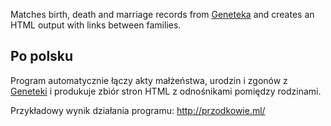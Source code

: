 Matches birth, death and marriage records from
[Geneteka](http://geneteka.genealodzy.pl) and creates an HTML output with
links between families.

## Po polsku

Program automatycznie łączy akty małżeństwa, urodzin i zgonów
z [Geneteki](http://geneteka.genealodzy.pl) i produkuje zbiór
stron HTML z odnośnikami pomiędzy rodzinami.

Przykładowy wynik działania programu: http://przodkowie.ml/
